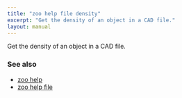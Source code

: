 ```yaml
---
title: "zoo help file density"
excerpt: "Get the density of an object in a CAD file."
layout: manual
---
```


Get the density of an object in a CAD file.

### See also

* [zoo help](./zoo_help)
* [zoo help file](./zoo_help_file)